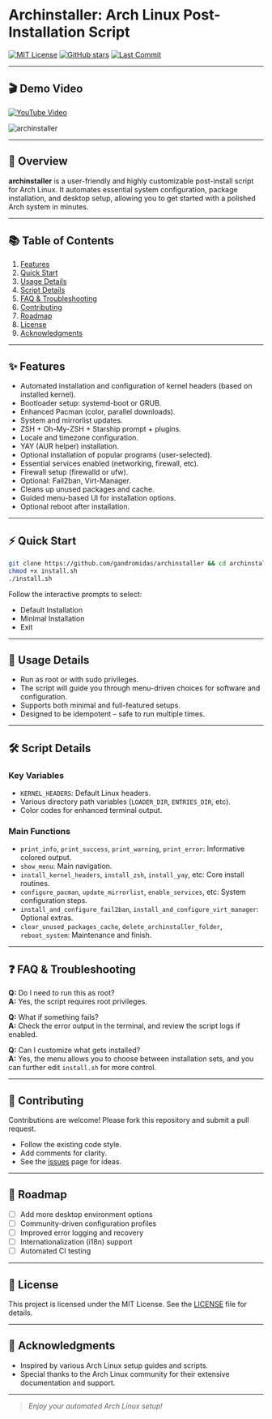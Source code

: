# Archinstaller: Arch Linux Post-Installation Script

[![MIT License](https://img.shields.io/github/license/GAndromidas/archinstaller.svg)](LICENSE)
[![GitHub stars](https://img.shields.io/github/stars/GAndromidas/archinstaller.svg)](https://github.com/GAndromidas/archinstaller/stargazers)
[![Last Commit](https://img.shields.io/github/last-commit/GAndromidas/archinstaller.svg)](https://github.com/GAndromidas/archinstaller/commits/main)

---

## 🎬 Demo Video

[![YouTube Video](https://img.shields.io/badge/YouTube-Video-red)](https://www.youtube.com/watch?v=lWoKlybEjeU)

![archinstaller](https://github.com/user-attachments/assets/72ff3e94-dd8d-4e18-8c13-30f8b6ba4ef6)

---

## 🚀 Overview

**archinstaller** is a user-friendly and highly customizable post-install script for Arch Linux. It automates essential system configuration, package installation, and desktop setup, allowing you to get started with a polished Arch system in minutes.

---

## 📚 Table of Contents

1. [Features](#features)
2. [Quick Start](#quick-start)
3. [Usage Details](#usage-details)
4. [Script Details](#script-details)
5. [FAQ & Troubleshooting](#faq--troubleshooting)
6. [Contributing](#contributing)
7. [Roadmap](#roadmap)
8. [License](#license)
9. [Acknowledgments](#acknowledgments)

---

## ✨ Features

- Automated installation and configuration of kernel headers (based on installed kernel).
- Bootloader setup: systemd-boot or GRUB.
- Enhanced Pacman (color, parallel downloads).
- System and mirrorlist updates.
- ZSH + Oh-My-ZSH + Starship prompt + plugins.
- Locale and timezone configuration.
- YAY (AUR helper) installation.
- Optional installation of popular programs (user-selected).
- Essential services enabled (networking, firewall, etc).
- Firewall setup (firewalld or ufw).
- Optional: Fail2ban, Virt-Manager.
- Cleans up unused packages and cache.
- Guided menu-based UI for installation options.
- Optional reboot after installation.

---

## ⚡ Quick Start

```bash
git clone https://github.com/gandromidas/archinstaller && cd archinstaller
chmod +x install.sh
./install.sh
```

Follow the interactive prompts to select:

- Default Installation
- Minimal Installation
- Exit

---

## 📒 Usage Details

- Run as root or with sudo privileges.
- The script will guide you through menu-driven choices for software and configuration.
- Supports both minimal and full-featured setups.
- Designed to be idempotent – safe to run multiple times.

---

## 🛠️ Script Details

### Key Variables

- `KERNEL_HEADERS`: Default Linux headers.
- Various directory path variables (`LOADER_DIR`, `ENTRIES_DIR`, etc).
- Color codes for enhanced terminal output.

### Main Functions

- `print_info`, `print_success`, `print_warning`, `print_error`: Informative colored output.
- `show_menu`: Main navigation.
- `install_kernel_headers`, `install_zsh`, `install_yay`, etc: Core install routines.
- `configure_pacman`, `update_mirrorlist`, `enable_services`, etc: System configuration steps.
- `install_and_configure_fail2ban`, `install_and_configure_virt_manager`: Optional extras.
- `clear_unused_packages_cache`, `delete_archinstaller_folder`, `reboot_system`: Maintenance and finish.

---

## ❓ FAQ & Troubleshooting

**Q:** Do I need to run this as root?  
**A:** Yes, the script requires root privileges.

**Q:** What if something fails?  
**A:** Check the error output in the terminal, and review the script logs if enabled.

**Q:** Can I customize what gets installed?  
**A:** Yes, the menu allows you to choose between installation sets, and you can further edit `install.sh` for more control.

---

## 🤝 Contributing

Contributions are welcome! Please fork this repository and submit a pull request.  
- Follow the existing code style.
- Add comments for clarity.
- See the [issues](https://github.com/GAndromidas/archinstaller/issues) page for ideas.

---

## 🔭 Roadmap

- [ ] Add more desktop environment options
- [ ] Community-driven configuration profiles
- [ ] Improved error logging and recovery
- [ ] Internationalization (i18n) support
- [ ] Automated CI testing

---

## 📄 License

This project is licensed under the MIT License. See the [LICENSE](LICENSE) file for details.

---

## 🙏 Acknowledgments

- Inspired by various Arch Linux setup guides and scripts.
- Special thanks to the Arch Linux community for their extensive documentation and support.

---

> _Enjoy your automated Arch Linux setup!_